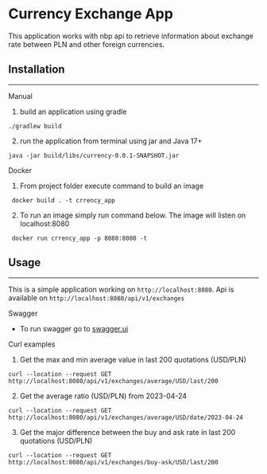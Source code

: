 Currency Exchange App
=====================

This application works with nbp api to retrieve information about 
exchange rate between PLN and other foreign currencies.

Installation
------------
___

Manual
1. build an application using gradle
```
./gradlew build
```
2. run the application from terminal using jar and Java 17+
```
java -jar build/libs/currency-0.0.1-SNAPSHOT.jar
```

Docker
1. From project folder execute command to build an image
```
 docker build . -t crrency_app
```
2. To run an image simply run command below. The image will listen on localhost:8080 
```
 docker run crrency_app -p 8080:8080 -t
```
Usage
-----
___

This is a simple application working on `http://localhost:8080`.
Api is available on `http://localhost:8080/api/v1/exchanges`

Swagger
* To run swagger go to [swagger.ui](http://localhost:8080/swagger)

Curl examples
1. Get the max and min average value in last 200 quotations (USD/PLN)
```
curl --location --request GET http://localhost:8080/api/v1/exchanges/average/USD/last/200
```
2. Get the average ratio (USD/PLN) from 2023-04-24
```
curl --location --request GET http://localhost:8080/api/v1/exchanges/average/USD/date/2023-04-24
```
3. Get the major difference between the buy and ask rate in last 200 quotations (USD/PLN)
```
curl --location --request GET http://localhost:8080/api/v1/exchanges/buy-ask/USD/last/200
```
